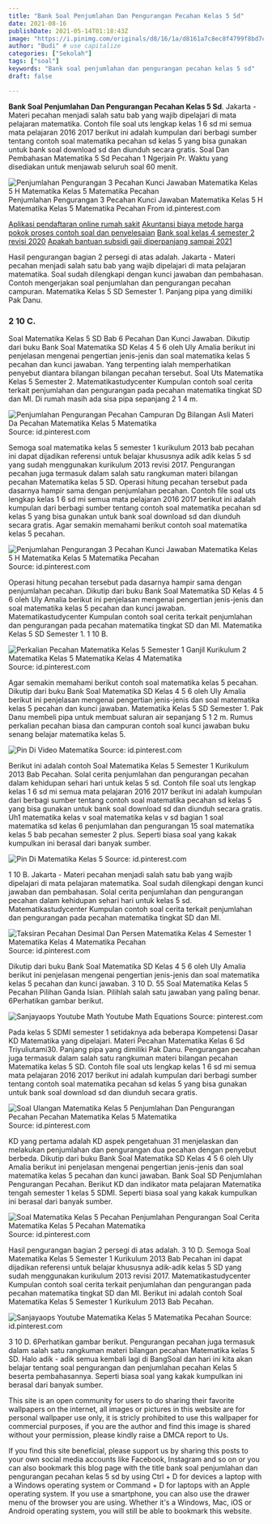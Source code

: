 ```yaml
---
title: "Bank Soal Penjumlahan Dan Pengurangan Pecahan Kelas 5 Sd"
date: 2021-08-16
publishDate: 2021-05-14T01:18:43Z
image: "https://i.pinimg.com/originals/d8/16/1a/d8161a7c8ec8f4799f8bd7c91648c287.jpg"
author: "Budi" # use capitalize
categories: ["Sekolah"]
tags: ["soal"]
keywords: "Bank soal penjumlahan dan pengurangan pecahan kelas 5 sd"
draft: false

---
```

<script type='text/javascript' src='//pl15944992.alternativecpmgate.com/6c/6f/d6/6c6fd630211742b4db132bd23b46b946.js'></script>
<script type='text/javascript' src='//pl15944975.alternativecpmgate.com/86/71/9a/86719ae0c65e9b2f7eb2905a08638c06.js'></script>
**Bank Soal Penjumlahan Dan Pengurangan Pecahan Kelas 5 Sd**. Jakarta - Materi pecahan menjadi salah satu bab yang wajib dipelajari di mata pelajaran matematika. Contoh file soal uts lengkap kelas 1 6 sd mi semua mata pelajaran 2016 2017 berikut ini adalah kumpulan dari berbagi sumber tentang contoh soal matematika pecahan sd kelas 5 yang bisa gunakan untuk bank soal download sd dan diunduh secara gratis. Soal Dan Pembahasan Matematika 5 Sd Pecahan 1 Ngerjain Pr. Waktu yang disediakan untuk menjawab seluruh soal 60 menit.

![Penjumlahan Pengurangan 3 Pecahan Kunci Jawaban Matematika Kelas 5 H Matematika Kelas 5 Matematika Pecahan](https://i.pinimg.com/564x/ce/53/97/ce539774499d3384039e2e53a9bb771a.jpg "Penjumlahan Pengurangan 3 Pecahan Kunci Jawaban Matematika Kelas 5 H Matematika Kelas 5 Matematika Pecahan")
Penjumlahan Pengurangan 3 Pecahan Kunci Jawaban Matematika Kelas 5 H Matematika Kelas 5 Matematika Pecahan From id.pinterest.com

[Aplikasi pendaftaran online rumah sakit](/aplikasi-pendaftaran-online-rumah-sakit/)
[Akuntansi biaya metode harga pokok proses contoh soal dan penyelesaian](/akuntansi-biaya-metode-harga-pokok-proses-contoh-soal-dan-penyelesaian/)
[Bank soal kelas 4 semester 2 revisi 2020](/bank-soal-kelas-4-semester-2-revisi-2020/)
[Apakah bantuan subsidi gaji diperpanjang sampai 2021](/apakah-bantuan-subsidi-gaji-diperpanjang-sampai-2021/)

Hasil pengurangan bagian 2 persegi di atas adalah. Jakarta - Materi pecahan menjadi salah satu bab yang wajib dipelajari di mata pelajaran matematika. Soal sudah dilengkapi dengan kunci jawaban dan pembahasan. Contoh mengerjakan soal penjumlahan dan pengurangan pecahan campuran. Matematika Kelas 5 SD Semester 1. Panjang pipa yang dimiliki Pak Danu.

### 2 10 C.

Soal Matematika Kelas 5 SD Bab 6 Pecahan Dan Kunci Jawaban. Dikutip dari buku Bank Soal Matematika SD Kelas 4 5 6 oleh Uly Amalia berikut ini penjelasan mengenai pengertian jenis-jenis dan soal matematika kelas 5 pecahan dan kunci jawaban. Yang terpenting ialah memperhatikan penyebut diantara bilangan bilangan pecahan tersebut. Soal Uts Matematika Kelas 5 Semester 2. Matematikastudycenter Kumpulan contoh soal cerita terkait penjumlahan dan pengurangan pada pecahan matematika tingkat SD dan MI. Di rumah masih ada sisa pipa sepanjang 2 1 4 m.


![Penjumlahan Pengurangan Pecahan Campuran Dg Bilangan Asli Materi Da Pecahan Matematika Kelas 5 Matematika](https://i.pinimg.com/originals/f4/0c/62/f40c623c4828d5f63c5950b13aadbf89.jpg "Penjumlahan Pengurangan Pecahan Campuran Dg Bilangan Asli Materi Da Pecahan Matematika Kelas 5 Matematika")
Source: id.pinterest.com

Semoga soal matematika kelas 5 semester 1 kurikulum 2013 bab pecahan ini dapat dijadikan referensi untuk belajar khususnya adik adik kelas 5 sd yang sudah menggunakan kurikulum 2013 revisi 2017. Pengurangan pecahan juga termasuk dalam salah satu rangkuman materi bilangan pecahan Matematika kelas 5 SD. Operasi hitung pecahan tersebut pada dasarnya hampir sama dengan penjumlahan pecahan. Contoh file soal uts lengkap kelas 1 6 sd mi semua mata pelajaran 2016 2017 berikut ini adalah kumpulan dari berbagi sumber tentang contoh soal matematika pecahan sd kelas 5 yang bisa gunakan untuk bank soal download sd dan diunduh secara gratis. Agar semakin memahami berikut contoh soal matematika kelas 5 pecahan.

![Penjumlahan Pengurangan 3 Pecahan Kunci Jawaban Matematika Kelas 5 H Matematika Kelas 5 Matematika Pecahan](https://i.pinimg.com/564x/ce/53/97/ce539774499d3384039e2e53a9bb771a.jpg "Penjumlahan Pengurangan 3 Pecahan Kunci Jawaban Matematika Kelas 5 H Matematika Kelas 5 Matematika Pecahan")
Source: id.pinterest.com

Operasi hitung pecahan tersebut pada dasarnya hampir sama dengan penjumlahan pecahan. Dikutip dari buku Bank Soal Matematika SD Kelas 4 5 6 oleh Uly Amalia berikut ini penjelasan mengenai pengertian jenis-jenis dan soal matematika kelas 5 pecahan dan kunci jawaban. Matematikastudycenter Kumpulan contoh soal cerita terkait penjumlahan dan pengurangan pada pecahan matematika tingkat SD dan MI. Matematika Kelas 5 SD Semester 1. 1 10 B.

![Perkalian Pecahan Matematika Kelas 5 Semester 1 Ganjil Kurikulum 2 Matematika Kelas 5 Matematika Kelas 4 Matematika](https://i.pinimg.com/originals/71/d0/f1/71d0f12104b8d91e704aa1ece742db5f.jpg "Perkalian Pecahan Matematika Kelas 5 Semester 1 Ganjil Kurikulum 2 Matematika Kelas 5 Matematika Kelas 4 Matematika")
Source: id.pinterest.com

Agar semakin memahami berikut contoh soal matematika kelas 5 pecahan. Dikutip dari buku Bank Soal Matematika SD Kelas 4 5 6 oleh Uly Amalia berikut ini penjelasan mengenai pengertian jenis-jenis dan soal matematika kelas 5 pecahan dan kunci jawaban. Matematika Kelas 5 SD Semester 1. Pak Danu membeli pipa untuk membuat saluran air sepanjang 5 1 2 m. Rumus perkalian pecahan biasa dan campuran contoh soal kunci jawaban buku senang belajar matematika kelas 5.

![Pin Di Video Matematika](https://i.pinimg.com/originals/79/b1/77/79b1777c7bc486cfba13bcbc47a0c22f.jpg "Pin Di Video Matematika")
Source: id.pinterest.com

Berikut ini adalah contoh Soal Matematika Kelas 5 Semester 1 Kurikulum 2013 Bab Pecahan. Solal cerita penjumlahan dan pengurangan pecahan dalam kehidupan sehari hari untuk kelas 5 sd. Contoh file soal uts lengkap kelas 1 6 sd mi semua mata pelajaran 2016 2017 berikut ini adalah kumpulan dari berbagi sumber tentang contoh soal matematika pecahan sd kelas 5 yang bisa gunakan untuk bank soal download sd dan diunduh secara gratis. Uh1 matematika kelas v soal matematika kelas v sd bagian 1 soal matematika sd kelas 6 penjumlahan dan pengurangan 15 soal matematika kelas 5 bab pecahan semester 2 plus. Seperti biasa soal yang kakak kumpulkan ini berasal dari banyak sumber.

![Pin Di Matematika Kelas 5](https://i.pinimg.com/originals/79/35/47/7935472793c4ad787e216cf3b57eb08e.jpg "Pin Di Matematika Kelas 5")
Source: id.pinterest.com

1 10 B. Jakarta - Materi pecahan menjadi salah satu bab yang wajib dipelajari di mata pelajaran matematika. Soal sudah dilengkapi dengan kunci jawaban dan pembahasan. Solal cerita penjumlahan dan pengurangan pecahan dalam kehidupan sehari hari untuk kelas 5 sd. Matematikastudycenter Kumpulan contoh soal cerita terkait penjumlahan dan pengurangan pada pecahan matematika tingkat SD dan MI.

![Taksiran Pecahan Desimal Dan Persen Matematika Kelas 4 Semester 1 Matematika Kelas 4 Matematika Pecahan](https://i.pinimg.com/originals/49/20/6f/49206f186ade34c244b7307d2cf63695.jpg "Taksiran Pecahan Desimal Dan Persen Matematika Kelas 4 Semester 1 Matematika Kelas 4 Matematika Pecahan")
Source: id.pinterest.com

Dikutip dari buku Bank Soal Matematika SD Kelas 4 5 6 oleh Uly Amalia berikut ini penjelasan mengenai pengertian jenis-jenis dan soal matematika kelas 5 pecahan dan kunci jawaban. 3 10 D. 55 Soal Matematika Kelas 5 Pecahan Pilihan Ganda Isian. Pilihlah salah satu jawaban yang paling benar. 6Perhatikan gambar berikut.

![Sanjayaops Youtube Math Youtube Math Equations](https://i.pinimg.com/originals/7f/6f/dd/7f6fdda3647855254e37df9e57e47526.jpg "Sanjayaops Youtube Math Youtube Math Equations")
Source: pinterest.com

Pada kelas 5 SDMI semester 1 setidaknya ada beberapa Kompetensi Dasar KD Matematika yang dipelajari. Materi Pecahan Matematika Kelas 6 Sd Triyuliutami30. Panjang pipa yang dimiliki Pak Danu. Pengurangan pecahan juga termasuk dalam salah satu rangkuman materi bilangan pecahan Matematika kelas 5 SD. Contoh file soal uts lengkap kelas 1 6 sd mi semua mata pelajaran 2016 2017 berikut ini adalah kumpulan dari berbagi sumber tentang contoh soal matematika pecahan sd kelas 5 yang bisa gunakan untuk bank soal download sd dan diunduh secara gratis.

![Soal Ulangan Matematika Kelas 5 Penjumlahan Dan Pengurangan Pecahan Pecahan Matematika Kelas 5 Matematika](https://i.pinimg.com/736x/8f/f7/47/8ff7470bd26d55670450fe101faa4ca6.jpg "Soal Ulangan Matematika Kelas 5 Penjumlahan Dan Pengurangan Pecahan Pecahan Matematika Kelas 5 Matematika")
Source: id.pinterest.com

KD yang pertama adalah KD aspek pengetahuan 31 menjelaskan dan melakukan penjumlahan dan pengurangan dua pecahan dengan penyebut berbeda. Dikutip dari buku Bank Soal Matematika SD Kelas 4 5 6 oleh Uly Amalia berikut ini penjelasan mengenai pengertian jenis-jenis dan soal matematika kelas 5 pecahan dan kunci jawaban. Bank Soal SD Penjumlahan Pengurangan Pecahan. Berikut KD dan indikator mata pelajaran Matematika tengah semester 1 kelas 5 SDMI. Seperti biasa soal yang kakak kumpulkan ini berasal dari banyak sumber.

![Soal Matematika Kelas 5 Pecahan Penjumlahan Pengurangan Soal Cerita Matematika Kelas 5 Pecahan Matematika](https://i.pinimg.com/originals/2a/11/92/2a1192372b0edc710070d55a6ceba75a.jpg "Soal Matematika Kelas 5 Pecahan Penjumlahan Pengurangan Soal Cerita Matematika Kelas 5 Pecahan Matematika")
Source: id.pinterest.com

Hasil pengurangan bagian 2 persegi di atas adalah. 3 10 D. Semoga Soal Matematika Kelas 5 Semester 1 Kurikulum 2013 Bab Pecahan ini dapat dijadikan referensi untuk belajar khususnya adik-adik kelas 5 SD yang sudah menggunakan kurikulum 2013 revisi 2017. Matematikastudycenter Kumpulan contoh soal cerita terkait penjumlahan dan pengurangan pada pecahan matematika tingkat SD dan MI. Berikut ini adalah contoh Soal Matematika Kelas 5 Semester 1 Kurikulum 2013 Bab Pecahan.

![Sanjayaops Youtube Matematika Kelas 5 Matematika Pecahan](https://i.pinimg.com/originals/d8/16/1a/d8161a7c8ec8f4799f8bd7c91648c287.jpg "Sanjayaops Youtube Matematika Kelas 5 Matematika Pecahan")
Source: id.pinterest.com

3 10 D. 6Perhatikan gambar berikut. Pengurangan pecahan juga termasuk dalam salah satu rangkuman materi bilangan pecahan Matematika kelas 5 SD. Halo adik - adik semua kembali lagi di BangSoal dan hari ini kita akan belajar tentang soal pengurangan dan penjumlahan pecahan Kelas 5 beserta pembahasannya. Seperti biasa soal yang kakak kumpulkan ini berasal dari banyak sumber.

This site is an open community for users to do sharing their favorite wallpapers on the internet, all images or pictures in this website are for personal wallpaper use only, it is stricly prohibited to use this wallpaper for commercial purposes, if you are the author and find this image is shared without your permission, please kindly raise a DMCA report to Us.

If you find this site beneficial, please support us by sharing this posts to your own social media accounts like Facebook, Instagram and so on or you can also bookmark this blog page with the title bank soal penjumlahan dan pengurangan pecahan kelas 5 sd by using Ctrl + D for devices a laptop with a Windows operating system or Command + D for laptops with an Apple operating system. If you use a smartphone, you can also use the drawer menu of the browser you are using. Whether it's a Windows, Mac, iOS or Android operating system, you will still be able to bookmark this website.
